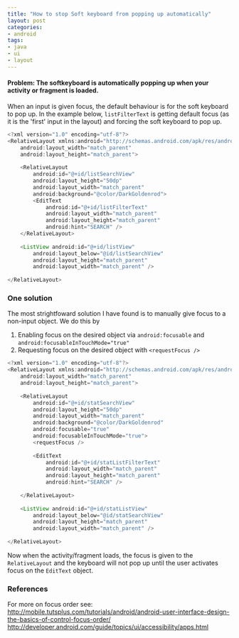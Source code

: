 ```yaml
---
title: "How to stop Soft keyboard from popping up automatically"
layout: post
categories:
- android
tags:
- java
- ui
- layout
---
```


#### Problem: The softkeyboard is automatically popping up when your activity or fragment is loaded.
When an input is given focus, the default behaviour is for the soft keyboard to pop up.
In the example below, `listFilterText` is getting default focus (as it is the 'first' input in the layout) and forcing the soft keyboard to pop up.

```java
<?xml version="1.0" encoding="utf-8"?>
<RelativeLayout xmlns:android="http://schemas.android.com/apk/res/android"
    android:layout_width="match_parent"
    android:layout_height="match_parent">
     
    <RelativeLayout
        android:id="@+id/listSearchView" 
	    android:layout_height="50dp"
	    android:layout_width="match_parent"
	    android:background="@color/DarkGoldenrod"> 
  		<EditText 
    	    android:id="@+id/listFilterText"
    		android:layout_width="match_parent"
    		android:layout_height="match_parent"    
    		android:hint="SEARCH" />
    </RelativeLayout>
   
	<ListView android:id="@+id/listView" 
	    android:layout_below="@id/listSearchView"
	    android:layout_height="match_parent"
	    android:layout_width="match_parent" /> 
	
</RelativeLayout>
```

### One solution
The most strightfoward solution I have found is to manually give focus to a non-input object. We do this by 
1. Enabling focus on the desired object via `android:focusable` and `android:focusableInTouchMode="true"`
1. Requesting focus on the desired object with `<requestFocus />`

```java
<?xml version="1.0" encoding="utf-8"?>
<RelativeLayout xmlns:android="http://schemas.android.com/apk/res/android"
    android:layout_width="match_parent"
    android:layout_height="match_parent">
     
    <RelativeLayout
        android:id="@+id/statSearchView" 
	    android:layout_height="50dp"
	    android:layout_width="match_parent"
	    android:background="@color/DarkGoldenrod"
	    android:focusable="true"
        android:focusableInTouchMode="true"> 
        <requestFocus />
	    
  		<EditText 
    	    android:id="@+id/statListFilterText"
    		android:layout_width="match_parent"
    		android:layout_height="match_parent"    
    		android:hint="SEARCH" />
        
    </RelativeLayout>
   
	<ListView android:id="@+id/statListView" 
	    android:layout_below="@id/statSearchView"
	    android:layout_height="match_parent"
	    android:layout_width="match_parent" /> 
	
</RelativeLayout>
```

Now when the activity/fragment loads, the focus is given to the `RelativeLayout` and the keyboard will not pop up until the user activates focus on the `EditText` object.


### References
For more on focus order see: http://mobile.tutsplus.com/tutorials/android/android-user-interface-design-the-basics-of-control-focus-order/
http://developer.android.com/guide/topics/ui/accessibility/apps.html

